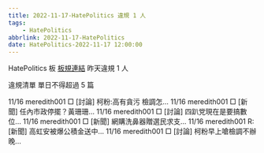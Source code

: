 ```yaml
---
title: 2022-11-17-HatePolitics 違規 1 人
tags:
    - HatePolitics
abbrlink: 2022-11-17-HatePolitics
date: HatePolitics-2022-11-17 12:00:00
---
```

HatePolitics 板 [板規連結](https://www.ptt.cc/bbs/HatePolitics/M.1617115262.A.D60.html)
昨天違規 1 人
<!-- more -->

違規清單
單日不得超過 5 篇

11/16 meredith001 □ [討論] 柯粉:高有貪污 檢調怎…
11/16 meredith001 □ [新聞] 任內市政停擺？黃珊珊…
11/16 meredith001 □ [討論] 四趴党現在是要搞數位…
11/16 meredith001 □ [新聞] 網購洗鼻器贈選民求支…
11/16 meredith001 R: [新聞] 高虹安被爆公積金送中…
11/16 meredith001 □ [討論] 柯粉早上嗆檢調不辦 晚…